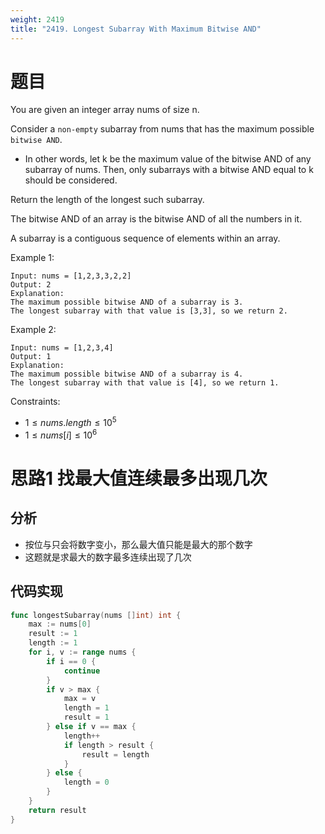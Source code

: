 ```yaml
---
weight: 2419
title: "2419. Longest Subarray With Maximum Bitwise AND"
---
```


# 题目

You are given an integer array nums of size n.

Consider a `non-empty` subarray from nums that has the maximum possible `bitwise AND`.

- In other words, let k be the maximum value of the bitwise AND of any subarray of nums. Then, only subarrays with a bitwise AND equal to k should be considered.

Return the length of the longest such subarray.

The bitwise AND of an array is the bitwise AND of all the numbers in it.

A subarray is a contiguous sequence of elements within an array.

Example 1:

```
Input: nums = [1,2,3,3,2,2]
Output: 2
Explanation:
The maximum possible bitwise AND of a subarray is 3.
The longest subarray with that value is [3,3], so we return 2.
```

Example 2:

```
Input: nums = [1,2,3,4]
Output: 1
Explanation:
The maximum possible bitwise AND of a subarray is 4.
The longest subarray with that value is [4], so we return 1.
```

Constraints:

- $1 \le nums.length \le 10^5$
- $1 \le nums[i] \le 10^6$

# 思路1 找最大值连续最多出现几次

## 分析

- 按位与只会将数字变小，那么最大值只能是最大的那个数字
- 这题就是求最大的数字最多连续出现了几次

## 代码实现

```go
func longestSubarray(nums []int) int {
	max := nums[0]
	result := 1
	length := 1
	for i, v := range nums {
		if i == 0 {
			continue
		}
		if v > max {
			max = v
			length = 1
			result = 1
		} else if v == max {
			length++
			if length > result {
				result = length
			}
		} else {
			length = 0
		}
	}
	return result
}
```
